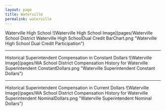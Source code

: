 ```yaml
---
layout: page
title: Waterville
permalink: waterville
---
```



Waterville High School
![Waterville High School Image](pages/Waterville School District Waterville High SchoolDual Credit BarChart.png "Waterville High School Dual Credit Participation")

___

Historical Superintendent Compensation in Constant Dollars
![Waterville Image](pages/WA School District Compensation History for Waterville Superintendent ConstantDollars.png "Waterville Superintendent Constant Dollars")

___

Historical Superintendent Compensation in Current Dollars
![Waterville Image](pages/WA School District Compensation History for Waterville Superintendent NominalDollars.png "Waterville Superintendent Nominal Dollars")